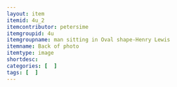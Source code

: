 ```yaml
---
layout: item
itemid: 4u_2
itemcontributor: petersime
itemgroupid: 4u
itemgroupname: man sitting in Oval shape-Henry Lewis
itemname: Back of photo
itemtype: image
shortdesc: 
categories: [  ]
tags: [  ]
---
```







